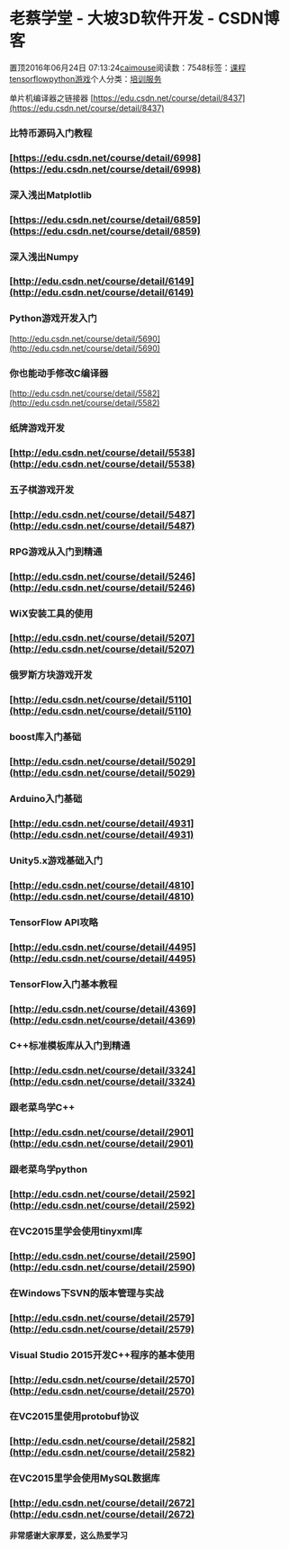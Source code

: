 
# 老蔡学堂 - 大坡3D软件开发 - CSDN博客

置顶2016年06月24日 07:13:24[caimouse](https://me.csdn.net/caimouse)阅读数：7548标签：[课程](https://so.csdn.net/so/search/s.do?q=课程&t=blog)[tensorflow](https://so.csdn.net/so/search/s.do?q=tensorflow&t=blog)[python](https://so.csdn.net/so/search/s.do?q=python&t=blog)[游戏](https://so.csdn.net/so/search/s.do?q=游戏&t=blog)[](https://so.csdn.net/so/search/s.do?q=python&t=blog)[](https://so.csdn.net/so/search/s.do?q=tensorflow&t=blog)个人分类：[培训服务](https://blog.csdn.net/caimouse/article/category/511441)
[](https://so.csdn.net/so/search/s.do?q=tensorflow&t=blog)
[](https://so.csdn.net/so/search/s.do?q=课程&t=blog)
[](https://so.csdn.net/so/search/s.do?q=课程&t=blog)



单片机编译器之链接器
[https://edu.csdn.net/course/detail/8437](https://edu.csdn.net/course/detail/8437)


### 比特币源码入门教程

### [https://edu.csdn.net/course/detail/6998](https://edu.csdn.net/course/detail/6998)

### 深入浅出Matplotlib
### [https://edu.csdn.net/course/detail/6859](https://edu.csdn.net/course/detail/6859)

### 深入浅出Numpy
### [http://edu.csdn.net/course/detail/6149](http://edu.csdn.net/course/detail/6149)

### Python游戏开发入门
[http://edu.csdn.net/course/detail/5690](http://edu.csdn.net/course/detail/5690)

### 你也能动手修改C编译器
[http://edu.csdn.net/course/detail/5582](http://edu.csdn.net/course/detail/5582)

### 纸牌游戏开发
### [http://edu.csdn.net/course/detail/5538](http://edu.csdn.net/course/detail/5538)
### 五子棋游戏开发

### [http://edu.csdn.net/course/detail/5487](http://edu.csdn.net/course/detail/5487)
### RPG游戏从入门到精通
### [http://edu.csdn.net/course/detail/5246](http://edu.csdn.net/course/detail/5246)
### WiX安装工具的使用
### [http://edu.csdn.net/course/detail/5207](http://edu.csdn.net/course/detail/5207)
### 俄罗斯方块游戏开发
### [http://edu.csdn.net/course/detail/5110](http://edu.csdn.net/course/detail/5110)
### boost库入门基础
### [http://edu.csdn.net/course/detail/5029](http://edu.csdn.net/course/detail/5029)
### Arduino入门基础
### [http://edu.csdn.net/course/detail/4931](http://edu.csdn.net/course/detail/4931)
### Unity5.x游戏基础入门
### [http://edu.csdn.net/course/detail/4810](http://edu.csdn.net/course/detail/4810)
### TensorFlow API攻略
### [http://edu.csdn.net/course/detail/4495](http://edu.csdn.net/course/detail/4495)
### TensorFlow入门基本教程
### [http://edu.csdn.net/course/detail/4369](http://edu.csdn.net/course/detail/4369)
### C++标准模板库从入门到精通
### [http://edu.csdn.net/course/detail/3324](http://edu.csdn.net/course/detail/3324)
### 跟老菜鸟学C++
### [http://edu.csdn.net/course/detail/2901](http://edu.csdn.net/course/detail/2901)
### 跟老菜鸟学python
### [http://edu.csdn.net/course/detail/2592](http://edu.csdn.net/course/detail/2592)
### 在VC2015里学会使用tinyxml库
### [http://edu.csdn.net/course/detail/2590](http://edu.csdn.net/course/detail/2590)
### 在Windows下SVN的版本管理与实战
### [http://edu.csdn.net/course/detail/2579](http://edu.csdn.net/course/detail/2579)
### Visual Studio 2015开发C++程序的基本使用
### [http://edu.csdn.net/course/detail/2570](http://edu.csdn.net/course/detail/2570)
### 在VC2015里使用protobuf协议
### [http://edu.csdn.net/course/detail/2582](http://edu.csdn.net/course/detail/2582)
### 在VC2015里学会使用MySQL数据库
### [http://edu.csdn.net/course/detail/2672](http://edu.csdn.net/course/detail/2672)


**非常感谢大家厚爱，这么热爱学习**


